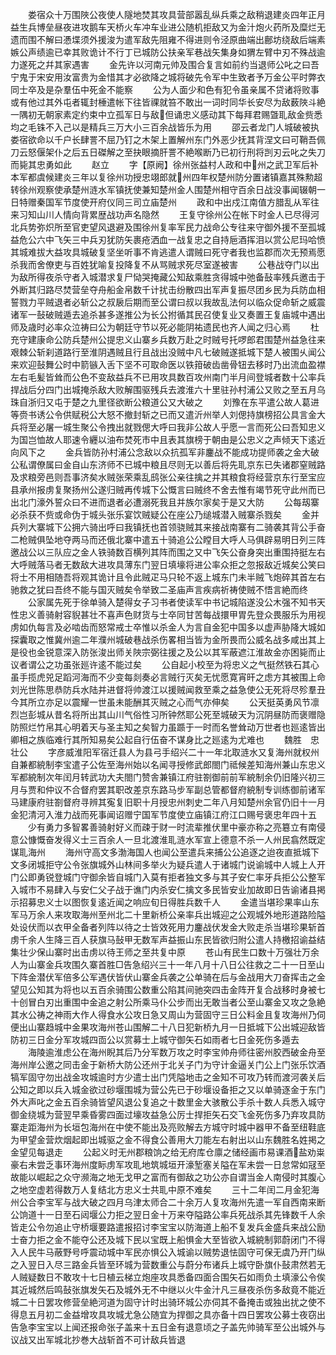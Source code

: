 <!-- { "loadSidebar": true } -->
　　娄宿众十万围陜公夜使人隧地焚其攻具营部嚣乱纵兵乘之敌稍退建炎四年正月益生兵博垒昼夜进攻鹅车天桥火车冲车业进公随机拒敌又为金汁炮火药所及糜烂无遗而围不解曰慿堞须外援浚为遣军敌先阻雍不得进则令泾原曲端出鄜坊绕敌后端素嫉公声绩逾已幸其败诡计不行丁已城防公扶亲军巷战矢集身如猬左臂中刃不殊战逾力遂死之幷其家遇害
　　金先许以河南元帅及围合复言如前约当退师公叱之曰吾宁鬼于宋安用汝富贵为金惜其才必欲降之城将破先令军中生致者予万金公平时弊衣同士卒及是杂羣伍中死金不能察
　　公为人面少和色有犯令虽亲属不贷诸将败事或有他过其外屯者辄封棰遣帐下往皆祼就笞不敢出一词时同华长安尽为敌薮陜斗絶一隅初无朝家素定约束中立孤军日与敌但诵忠义感动其下每拜君赐曁耴敌金赀悉均之毛铢不入己以是精兵三万大小三百余战皆乐为用
　　邵云者龙门人城破被执娄宿欲命以千户长肆詈不屈乃钉之木架上置解州东门外恶少抚其背涅文曰可鞘吾佩刀云怒偃架仆之后五日磔解之至抉眼摘肝詈不絶喉断乃已初行刑将剀刃云叱之失刀而毙其忠勇如此
　　赵立
　　字【原阙】徐州张益村人政和中州之武卫军后补本军都虞候建炎三年以复徐州功授忠翊郎就州四年权楚州防分置诸镇嘉其殊勲超转徐州观察使承楚州涟水军镇抚使兼知楚州金人围楚州相守百余日战没事闻辍朝一日特赠秦国军节度使开府仪同三司立庙楚州
　　政和中出戍江南值方腊乱从军往来习知山川人情向背累歴战功声名隐然
　　王复守徐州公在帐下时金人已尽得河北兵势弥炽所至官吏望风退避及围徐州复率军民力战命公专往来守御外援不至孤城益危公六中飞矢三中兵刃犹防矢裹疮洒血一战复忠之自持巵酒挥泪以赏公尼玛哈愤其城难拔大益攻具城破复坚坐听事不肯逃遣人谓贼曰死守者我也监郡而次无预焉愿杀我而舍僚吏与百姓犹喻复投降复不从骂贼求死尽室遂被害
　　公巷战夺门以出为敌所得夜杀守者入城潜求复尸恸哭掩藏公知敌乘胜贪得城中弛备鼔率残兵邀击于外断其归路尽焚营垒夺舟船金帛数千计扰击纷散四出军声复振尽团乡民为兵防血相誓戮力平贼退者必斩公之叔扆后期而至公谓曰叔以我故乱法何以临众促命斩之威震诸军一鼔破贼遁去追杀甚多遂推公为长公拊循其民召使复业又奏置王复庙城中遇出师及歳时必率众泣祷曰公为朝廷守节以死必能阴祐遗民也齐人闻之归心焉
　　杜充守建康命公防兵楚州公提忠义山寨乡兵数万赴之时贼号托啰郎君围楚州益急往来艰棘公斩刹道路行至淮阴遇贼且行且战出没贼中凡七破贼遂抵城下楚人被围乆闻公来欢迎鼔舞公时中箭镞入舌下坚不可取命医以铁箝破齿凿骨钮去移时乃出流血盈襟左右毛髪皆耸而公色不变敌益兵不已用攻具数百攻州南门半月间登城者数十公率兵捍战后分四门出城掩杀敌大败解围驱残兵去渡淮六十里驻孙村浦公又败之至五月乌珠自浙归又屯于楚之九里径欲断公粮道公又大破之
　　刘豫在东平遣公故人葛进等赍书诱公令供赋税公大怒不撤封斩之已而又遣沂州举人刘偲持旗榜招公具言金大兵将至必屠一城生聚公令拽出就戮偲大呼曰我非公故人乎愿一言而死公曰吾知忠义为国岂恤故人耶速令纒以油布焚死市中且表其旗榜于朝由是公忠义之声倾天下逺近向风下之
　　金兵皆防孙村浦公念敌以众抗孤军非鏖战不能成功提师袭之金大破公私谓僚属曰金自山东济师不已城中粮且尽则无以善后将先耴京东已失诸郡窒贼路及求粮旁邑则吾事济矣水贼张荣乘乱鸱张公亲往擒之并其粮食将经营京东行至宝应县承州报虏复聚扬州公遂归贼再传城下公慨言曰贼终不舍去惟有竭节死守此州而已出北门濠外誓众曰不进而退者必遭溺死我且并族尔家矣于是又大防
　　公每刼寨必杀获不赀或命伪于城头张乐宴饮贼疑公在座公乃缒城潜入贼寨杀戮矣
　　金并兵列大寨城下公拥六骑出呼曰我镇抚也首领骁贼其来接战南寨有二骑袭其背公手奋二枪贼俱坠地夺两马而还俄北寨中遣五十骑追公公瞠目大呼人马俱辟易明日列三阵邀战公以三队应之金人铁骑数百横列其阵而围之又中飞矢公奋身突出重围持挺左右大呼贼落马者无数敌大进攻具薄东门翌日填壕将进公率众拒之忽报敌近城矣公笑曰将士不用相随吾将观其诡计且令此贼疋马只轮不返上城东门未半贼飞炮碎其首左右驰救之犹曰吾终不能与国灭贼矣令举致二圣庙声言疾病祈祷使贼不悟言絶而终
　　公家属先死于徐单骑入楚得女子习书者使读军中书记城陷遂没公木强不知书天性忠义善骑射容貎甚壮不喜声色财货与士卒同甘苦每战擐甲胃先登众畏服乐为用视虏如仇每言及必啮齿而怒常戒士卒惟以杀金人为言自金犯中国多以虚声胁降大城如探囊取之惟冀州逾二年濮州城破巷战杀伤畧相当皆为金所畏而公威名战多咸出其上是役也金锐意深入防张浚出师关陜宗弼往援之及公以其军蔽遮江淮故金亦困毙而止议者谓公之功虽张廵许逺不能过矣
　　公自起小校至为将忠义之气挺然铁石其心虽手揽虎兕足蹈河海而不少变每剡奏必言贼行灭矣无忧愿寛宵旰之虑方其被围上命刘光世陈思恭防兵水陆并进督将帅渡江以援贼闻救至乘之益急使公无死将尽殄羣丑今其所立亦足以震耀一世虽未能酬其灭贼之心而气亦伸矣
　　公天挺英勇风节凛烈岂彭城从昔名将所出其山川气俗性习所钟然耶公死至城破天为沉阴昼防而褒赠隐防照烂竹帛其心明着天与圣主知之矣智力虽踬于一时而名誉耸动万世者也廵逺皆出卿相之族临难行其所知易矣公起自行伍奋不谋身比之廵逺为尤难也
　　魏胜　忠壮公
　　字彦威淮阳军宿迁县人为县弓手绍兴二十一年北取涟水又复海州就权州自兼都綂制李宝遣子公佐至海州始以名闻寻授修武郎閤门祗候差知海州兼山东忠义军都綂制次年闰月转武功大夫閤门赞舎兼镇江府驻劄御前前军綂制余仍旧隆兴初三月与贾和仲议不合督府罢其职改差京东路马步军副总管都督府綂制专训练御前诸军马建康府驻劄督府寻辨其寃复旧职十月授忠州刺史二年八月知楚州余官仍旧十一月金犯清河入淮力战而死事闻诏赠宁国军节度使立庙镇江府江口赐号褒忠年四十五
　　少有勇力多智畧善骑射好义而疎于财一时流辈推伏里中豪亦称之亮簒立有南侵意公慷慨奋发得义士三百余人一旦北渡淮耴涟水军宣上德意不杀一人州民翕然既定谋耴海州
　　海州守高文多渤海国人也闻公至遣兵来捕公公追逐之迨夜直抵城下文多闭城拒守公令张旗城外山林间多举火为疑兵遣人于诸城门说谕城中人城上人开门公即勇锐登城门守御余皆自城门入莫有拒者独文多与其子安仁率牙兵拒公公整军入城市不易肆入与安仁父子战于谯门内杀安仁擒文多民皆安业加故即日告谕诸县掲示招募忠义士以图恢复逺近闻之响应旬日得胜兵数千人
　　金遣当堪珍果率山东军马万余人来攻取海州至州北二十里新桥公亲率兵出城迎之公观城外地形道路险隘处设伏而以衣甲全备者列阵以待之士皆效死用力鏖战伏发金大败走杀当堪珍果斩首虏千余人生降三百人获旗马鼔甲无数军声益振山东民皆欲归附公遣人持檄招谕益结集壮少保山寨时出击虏以待王师之至共复中原
　　苍山有民生口数十万强壮万余人为山寨金兵攻围久寨首胜□告急绍兴三十一年八月十八日公往救之二十一日至山下阵金潜伏军倍多公军遇伏皆伏山寨金兵袭之公单骑在后与金战用大刀奋挥击之金望见公知其为将也以五百余骑围公数重公陷其间驰突四击金阵开复合战移时身被七十创冒白刃出重围中金追之射公所乘马仆公步而出无敢当者公至山寨金又攻之急絶其水公祷之神雨大作人得食水公攻日急又周山为营固守三日公料金且复攻海州乃伺便出山寨趋城中金果攻海州苍山围解二十八日犯新桥九月一日抵城下公出城迎敌皆防初三日金分军攻城四靣公以赏募士上城守御矢石如雨者七日金死伤多遁去
　　海陵逾淮虑公在海州睨其后乃分军数万攻之时李宝帅舟师往密州胶西破金舟至海州岸公邀之同击金于新桥大防公还州于北关子门为守计金逼关门公上门张乐饮酒犒军固守勿出战金攻城逾时方少遣士出门凭隘地击之金知不可攻乃转而渡河袭关后公知之即以兵入城金欲过砂堰围城为营公先已于砂堰设备拒之又以单骑逐金于东门外大声叱之金五百余骑皆望风退公复追之十数里金大骇散公手杀十数人兵悉入城守御金绕城为营翌早乘昏雾四面过壕攻益急公厉士捍拒矢石交飞金死伤多乃弃攻具防寨走距海州为长垣包海州在中使不能出及亮败解去方城守时城中器甲不备至纽鞋底为甲望金营炊烟起即出城驱之金不得食公善用大刀能左右射出以山东魏胜名姓掲之金望见每退走
　　公起义时无州郡粮饷之给无府库仓廪之储经画市易课酒盐劝粜豪右未尝乏事环海州度眎虏军攻耴地筑城垣开濠堑塞关隘在军未尝一日怠常如冦至故能以崛起之众守濒海之地无戈甲之富而有御敌之功公亦自谓当金人南侵时其腹心之地空虚若得数万人复结北方忠义士共耴中原不难矣
　　三十二年闰二月金犯海州公合李宝军与战大破之四月乌津太师合二十余万人复攻海州先遣一军自西南来断公饷道十一日至石闼堰公力拒之翌日金十万来夺隘路公率兵死战杀其先锋数千人余皆走公令勿追止守桥堰要路遣报招讨李宝宝以防海道上船不复发兵金盛兵来战公励士奋力拒之金不能夺公还及城下民以宝既上船惧金大至皆欲入城綂制郭蔚闭门不得入人民牛马蔽野号呼震动城中军民亦惧公入城谕以贼势退怯固守可保无虞乃开门纵之入翌日入尽三路金兵皆至环城为营数重公与蔚分布诸兵上城守卧旗仆鼔肃然若无人贼疑数日不敢攻十七日植云梯立炮座攻具悉备四面合围矢石如雨负土填濠公令俟其近城然后鸣鼔张旗发矢石及城外无不中继以火牛金汁凡三昼夜杀伤多敌竟不能近城二十日罢攻修营垒絶河道为固守计时出骑环城公亦伺其不备掩击或独出扰之使不得息五月初二金益增攻具攻城尤急公随宜为捍御之具亦备十四日罢攻公募士夜窃出告急李宝宝以上闻还报命张子盖来十五日金有退意顷之子盖先帅骑军至公出城外与议战又出军城北抄巻大战斩首不可计敌兵皆退
